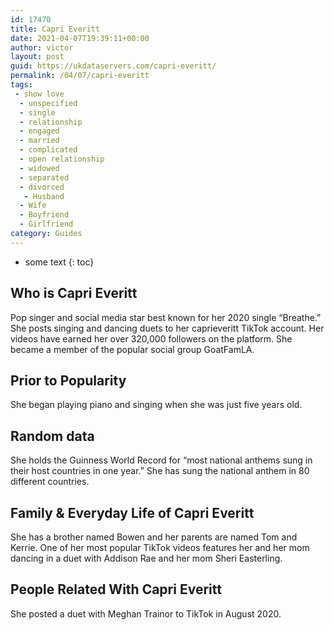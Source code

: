 ```yaml
---
id: 17470
title: Capri Everitt
date: 2021-04-07T19:39:11+00:00
author: victor
layout: post
guid: https://ukdataservers.com/capri-everitt/
permalink: /04/07/capri-everitt
tags:
 - show love
  - unspecified
  - single
  - relationship
  - engaged
  - married
  - complicated
  - open relationship
  - widowed
  - separated
  - divorced
   - Husband
  - Wife
  - Boyfriend
  - Girlfriend
category: Guides
---
```


* some text
{: toc}


## Who is Capri Everitt



Pop singer and social media star best known for her 2020 single &#8220;Breathe.&#8221; She posts singing and dancing duets to her caprieveritt TikTok account. Her videos have earned her over 320,000 followers on the platform. She became a member of the popular social group GoatFamLA. 

                
                
                
## Prior to Popularity



She began playing piano and singing when she was just five years old. 

                
                
                
## Random data



She holds the Guinness World Record for &#8220;most national anthems sung in their host countries in one year.&#8221; She has sung the national anthem in 80 different countries. 

                
                
                
## Family & Everyday Life of Capri Everitt



She has a brother named Bowen and her parents are named Tom and Kerrie. One of her most popular TikTok videos features her and her mom dancing in a duet with Addison Rae and her mom Sheri Easterling. 

                
                
                
## People Related With Capri Everitt



She posted a duet with Meghan Trainor to TikTok in August 2020.  

                
              
            
          
          
          